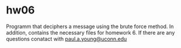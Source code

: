 # hw06
Programm that deciphers a message using the brute force method. In addition, contains the necessary files for homework 6.
If there are any questions conatact with paul.a.young@uconn.edu
